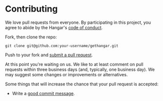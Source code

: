 # Contributing

We love pull requests from everyone. By participating in this project, you
agree to abide by the Hangar's [code of conduct][codeofconduct].

[codeofconduct]: https://github.com/hangarcr/gethangar/blob/develop/CODE_OF_CONDUCT.md

Fork, then clone the repo:

    git clone git@github.com:your-username/gethangar.git

Push to your fork and [submit a pull request][pr].

[pr]: https://github.com/hangarcr/gethangar/compare/

At this point you're waiting on us. We like to at least comment on pull requests
within three business days (and, typically, one business day). We may suggest
some changes or improvements or alternatives.

Some things that will increase the chance that your pull request is accepted:

* Write a [good commit message][commit].

[commit]: http://tbaggery.com/2008/04/19/a-note-about-git-commit-messages.html